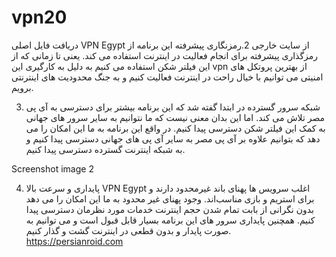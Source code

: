# vpn20
دریافت فایل اصلی VPN Egypt از سایت خارجی
2.رمزنگاری پیشرفته
این برنامه از رمزگذاری پیشرفته برای انجام فعالیت در اینترنت استفاده می‌ کند. یعنی تا زمانی که از این فیلتر شکن استفاده می‌ کنیم به دلیل به کارگیری این vpn از بهترین پروتکل‌ های امنیتی می‌ توانیم با خیال راحت در اینترنت فعالیت کنیم و به جنگ محدودیت‌ های اینترنتی برویم.

3. شبکه سرور گسترده
در ابتدا گفته شد که این برنامه بیشتر برای دسترسی به آی پی مصر تلاش می‌ کند. اما این بدان معنی نیست که ما نتوانیم به سایر سرور های جهانی به کمک این فیلتر شکن دسترسی پیدا کنیم. در واقع این برنامه به ما این امکان را می‌ دهد که بتوانیم علاوه بر آی‌ پی مصر به سایر آی‌ پی‌ های جهانی دسترسی پیدا کنیم و به شبکه اینترنت گسترده دسترسی پیدا کنیم.

Screenshot image 2

4. پایداری و سرعت بالا VPN Egypt
اغلب سرویس‌ ها پهنای باند غیرمحدود دارند و برای استریم و بازی مناسب‌اند. وجود پهنای غیر محدود به ما این امکان را می‌ دهد بدون نگرانی از بابت تمام شدن حجم اینترنت خدمات مورد نظرمان دسترسی پیدا کنیم. همچنین پایداری سرور های این برنامه بسیار قابل قبول است و می‌ توانیم به صورت پایدار و بدون قطعی در اینترنت گشت و گذار کنیم.
https://persianroid.com
